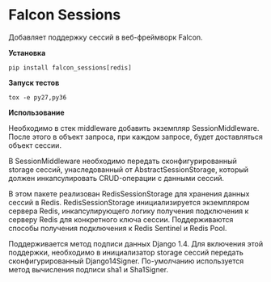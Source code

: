 # Falcon Sessions

Добавляет поддержку сессий в веб-фреймворк Falcon.

**Установка**

```
pip install falcon_sessions[redis]
```

**Запуск тестов**

```
tox -e py27,py36
```

**Использование**

Необходимо в стек middleware добавить экземпляр SessionMiddleware. После этого в объект запроса, при каждом запросе, будет доставляться объект сессии.

В SessionMiddleware необходимо передать сконфигурированный storage сессий, унаследованный от AbstractSessionStorage, который должен инкапсулировать CRUD-операции с данными сессий.

В этом пакете реализован RedisSessionStorage для хранения данных сессий в Redis. RedisSessionStorage инициализируется экземпляром сервера Redis, инкапсулирующего логику получения подключения к серверу Redis для конкретного ключа сессии. Поддерживаются способы получения подключения к Redis Sentinel и Redis Pool.

Поддерживается метод подписи данных Django 1.4. Для включения этой поддержки, необходимо в инициализатор storage сессий передать сконфигурированный Django14Signer. По-умолчанию используется метод вычисления подписи sha1 и Sha1Signer.
